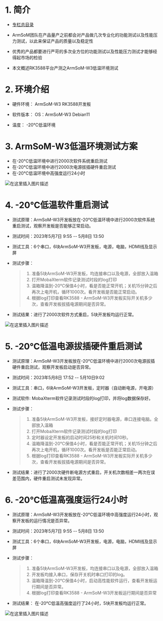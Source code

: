 # 1. 简介
- [专栏总目录](https://blog.csdn.net/nb124667390/article/details/130725546)

- ArmSoM团队在产品量产之前都会对产品做几次专业化的功能测试以及性能压力测试，以此来保证产品的质量以及稳定性

- 优秀的产品都要进行严苛的多次全方位的功能测试以及性能压力测试才能够经得起市场的检验

- 本文概述RK3588平台产测之ArmSoM-W3低温环境测试

# 2. 环境介绍

- 硬件环境：
ArmSoM-W3 RK3588开发板

- 软件版本：
OS：ArmSoM-W3 Debian11

- 温度：
-20℃低温环境

# 3. ArmSoM-W3低温环境测试方案
-  在-20℃低温环境中进行2000次软件系统重启测试
-  在-20℃低温环境中进行2000次电源拔插硬件重启测试
-  在-20℃低温环境中高强度运行24小时


![在这里插入图片描述](https://github.com/ArmSoM/Embedded-Technology-Blog/blob/main/image/armsom-test/Low-temperature-test.jpeg#pic_left=500x)

# 4. -20℃低温软件重启测试
- 测试原理：ArmSoM-W3开发板放在-20℃低温环境中进行2000次软件系统重启测试，观察开发板是否能够正常启动。
- 测试时间：2023年5月7日 9:55 -- 5月8日 13:50
- 测试工具：6个串口，6块ArmSoM-W3开发板，电源，电脑，HDMI线及显示屏
- 测试步骤：
	
	
	> 1. 准备5块ArmSoM-W3开发板，均连接串口以及电源，全部放入温箱
	> 2. 打开MobaXterm软件记录测试时段的log打印
	> 3. 温箱降温到-20℃保值4小时，看是否能正常开机；关机15分钟之后再次上电开机，循环1000次。看开发板是否能正常启动。
	> 4. 根据log打印查看RK3588 - ArmSoM-W3开发板实际开关机多少次，查看开发板拔插电源期间是否异常。


- 测试结果：进行了2000次软件方式重启，5块开发板均运行正常。

![在这里插入图片描述](https://github.com/ArmSoM/Embedded-Technology-Blog/blob/main/image/armsom-test/Low-temperature-test1.jpeg#pic_left=600x)


# 5. -20℃低温电源拔插硬件重启测试
- 测试原理：ArmSoM-W3开发板放在-20℃低温环境中进行2000次电源拔插硬件重启测试，观察开发板启动是否异常。
- 测试时间：2023年5月8日 17:52 -- 5月10日9:02

- 测试工具：串口，6块ArmSoM-W3开发板，定时器（自动断电源，开电源）

- 测试软件:   MobaXterm软件记录测试时段的log打印，并将log数据保存好。

- 测试步骤：

	> 1. 准备5块ArmSoM-W3开发板，接好定时器电源，串口连接电脑。全部放入温箱
	> 2. 打开MobaXterm软件记录测试时段的log打印
	> 3. 定时器设定开发板的启动时间25秒和关机时间10秒。
	> 4. 温箱降温到-20℃保值4小时，看是否能正常开机；关机15分钟之后再次上电开机，循环1000次。看开发板是否能正常启动。
	> 5. 根据log打印查看RK3588 - ArmSoM-W3开发板实际开关机多少次，查看开发板拔插电源期间是否异常。

- 测试结果：进行了2000次硬件断电源方式重启，开关机次数相差一两次在误差范围内，硬件重启测试未发现异常。

# 6. -20℃低温高强度运行24小时
- 测试原理：ArmSoM-W3开发板放在-20℃低温环境中高强度运行24小时，观察开发板的运行情况是否异常。
- 测试时间：2023年5月7日 9:55 -- 5月8日 13:50
- 测试工具：6个串口，6块ArmSoM-W3开发板，电源，电脑，HDMI线及显示屏
- 测试步骤：
	
	> 1. 准备5块ArmSoM-W3开发板，均连接串口以及电源，全部放入温箱
	> 2. 开发板均接入串口，保存开关机时串口打印的log。
	> 3. 温箱降温到-20℃保值4小时，启动高性能软件运行，查看开发板运行期间是否异常。
	> 4. 根据log打印查看RK3588 - ArmSoM-W3开发板运行期间是否异常

- 测试结果： 在-20℃低温高强度运行了24小时，5块开发板均运行正常。

![在这里插入图片描述](https://github.com/ArmSoM/Embedded-Technology-Blog/blob/main/image/armsom-test/Low-temperature-test2.jpeg#pic_left=600x)